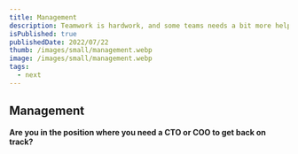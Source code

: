 ```yaml
---
title: Management
description: Teamwork is hardwork, and some teams needs a bit more help getting on track
isPublished: true
publishedDate: 2022/07/22
thumb: /images/small/management.webp
image: /images/small/management.webp
tags:
  - next
---
```


## Management
**Are you in the position where you need a CTO or COO to get back on track?**

